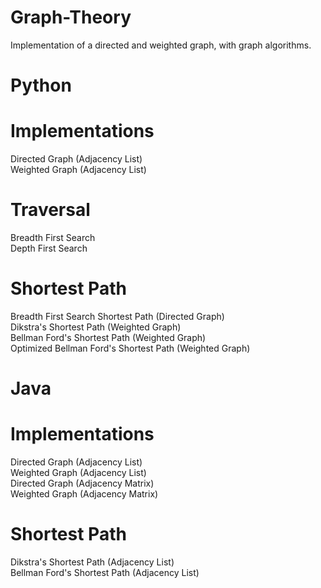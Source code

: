 # Graph-Theory
Implementation of a directed and weighted graph, with graph algorithms.
# Python  
# Implementations
Directed Graph (Adjacency List)  
Weighted Graph (Adjacency List)
# Traversal
Breadth First Search  
Depth First Search
# Shortest Path
Breadth First Search Shortest Path (Directed Graph)  
Dikstra's Shortest Path (Weighted Graph)  
Bellman Ford's Shortest Path (Weighted Graph)  
Optimized Bellman Ford's Shortest Path (Weighted Graph)  
# Java  
# Implementations
Directed Graph (Adjacency List)  
Weighted Graph (Adjacency List)  
Directed Graph (Adjacency Matrix)  
Weighted Graph (Adjacency Matrix)
# Shortest Path
Dikstra's Shortest Path (Adjacency List)  
Bellman Ford's Shortest Path (Adjacency List)
